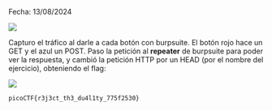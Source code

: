 Fecha: 13/08/2024

![](Imágenes/Pasted%20image%2020240813205015.png)

Capturo el tráfico al darle a cada botón con burpsuite. El botón rojo hace un GET y el azul un POST. Paso la petición al **repeater** de burpsuite para poder ver la respuesta, y cambió la petición HTTP por un HEAD (por el nombre del ejercicio), obteniendo el flag: 

![](Imágenes/Pasted%20image%2020240813205135.png)

```
picoCTF{r3j3ct_th3_du4l1ty_775f2530}
```